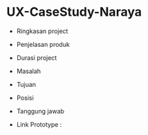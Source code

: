 # UX-CaseStudy-Naraya
- Ringkasan project 
- Penjelasan produk
- Durasi project
- Masalah
- Tujuan
- Posisi
- Tanggung jawab

- Link Prototype :
